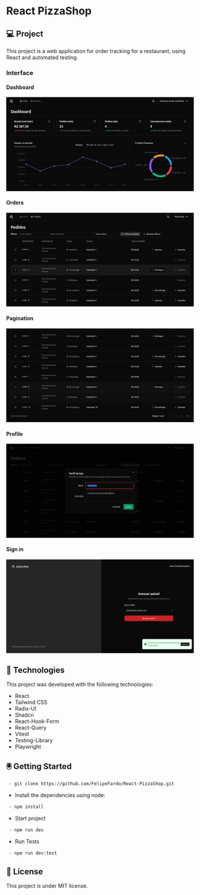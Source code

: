 # React PizzaShop

## 💻 Project
  This project is a web application for order tracking for a restaurant, using React and automated testing.

### Interface

#### Dashboard
![Dashboard](https://github.com/FelipeFardo/Assets/blob/main/React-PizzaShop/Screenshot_1.png)


#### Orders
![Orders ](https://github.com/FelipeFardo/Assets/blob/main/React-PizzaShop/Screenshot_2.png)

#### Pagination
![Pagination](https://github.com/FelipeFardo/Assets/blob/main/React-PizzaShop/Screenshot_3.png)

#### Profile
![Profile](https://github.com/FelipeFardo/Assets/blob/main/React-PizzaShop/Screenshot_4.png)

#### Sign in
![SignIn](https://github.com/FelipeFardo/Assets/blob/main/React-PizzaShop/Screenshot_5.png)


## 🚀 Technologies
This project was developed with the following technologies:

- React
- Tailwind CSS
- Radix-UI
- Shadcn
- React-Hook-Form
- React-Query
- Vitest
- Testing-Library
- Playwright

## 🖲️ Getting Started
 ```sh
  - git clone https://github.com/FelipeFardo/React-PizzaShop.git
  ```
 - Install the dependencies using node:
 ```sh
  - npm install 
  ```
  - Start project
 ```sh
  - npm run dev 
  ```
  - Run Tests
 ```sh
  - npm run dev:test
  ```


## 📝 License

This project is under MIT license.
